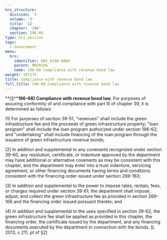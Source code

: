 ```yaml
---
hrs_structure:
  division: '1'
  volume: '3'
  title: '12'
  chapter: '196'
  section: 196-68
type: hrs_section
tags:
  - Government
menu:
  hrs:
    identifier: HRS_0196-0068
    parent: HRS0196
    name: 196-68 Compliance with revenue bond law
weight: 107175
title: Compliance with revenue bond law
full_title: 196-68 Compliance with revenue bond law
---
```

**[§****196-68]** **Compliance with revenue bond law.** For purposes of assuring conformity of and compliance with part III of chapter 39, it is determined as follows:

(1) For purposes of section 39-51, "revenues" shall include the green infrastructure fee and the proceeds of green infrastructure property; "loan program" shall include the loan program authorized under section 196-62; and "undertaking" shall include financing of the loan program through the issuance of green infrastructure revenue bonds;

(2) In addition and supplemental to any covenants recognized under section 39-60, any resolution, certificate, or indenture approved by the department may have additional or alternative covenants as may be consistent with this chapter, and the department may enter into a trust indenture, servicing agreement, or other financing documents having terms and conditions consistent with the financing order issued under section 269-163;

(3) In addition and supplemental to the power to impose rates, rentals, fees, or charges required under section 39-61, the department shall impose, adjust, and collect the green infrastructure fee as provided in section 269-166 and the financing order issued pursuant thereto; and

(4) In addition and supplemental to the uses specified in section 39-62, the green infrastructure fee shall be applied as provided in this chapter, the financing order, the certificate issued by the department, and any financing documents executed by the department in connection with the bonds. [L 2013, c 211, pt of §2]